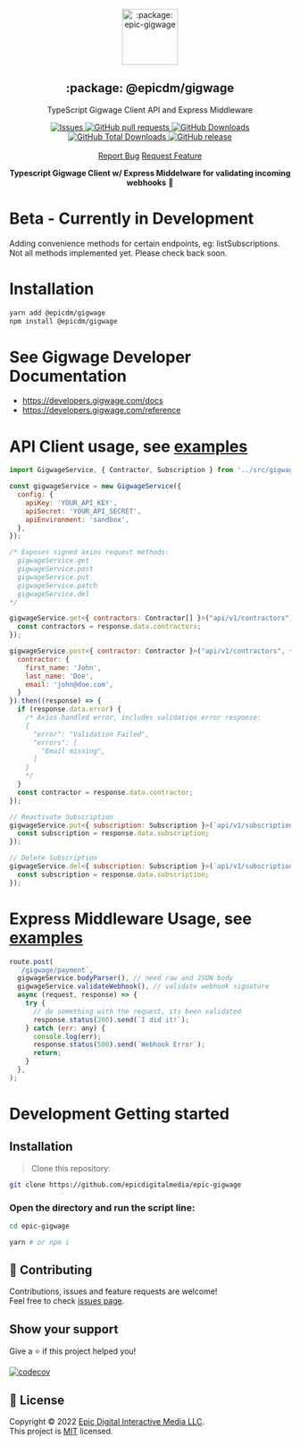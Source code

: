 <p align="center">
 <img width="100px" src="https://raw.githubusercontent.com/epicdigitalmedia/epic-gigwage/main/.github/images/favicon512x512-npm.png" align="center" alt=":package: epic-gigwage" />
 <h2 align="center">:package: @epicdm/gigwage</h2>
 <p align="center">TypeScript Gigwage Client API and Express Middleware</p>
  <p align="center">
    <a href="https://github.com/epicdigitalmedia/epic-gigwage/issues">
      <img alt="Issues" src="https://img.shields.io/github/issues/epicdigitalmedia/epic-gigwage?style=flat&color=336791" />
    </a>
    <a href="https://github.com/epicdigitalmedia/epic-gigwage/pulls">
      <img alt="GitHub pull requests" src="https://img.shields.io/github/issues-pr/epicdigitalmedia/epic-gigwage?style=flat&color=336791" />
    </a>
     <a href="https://github.com/epicdigitalmedia/epic-gigwage">
      <img alt="GitHub Downloads" src="https://img.shields.io/npm/dw/@epicdm/gigwage?style=flat&color=336791" />
    </a>
    <a href="https://github.com/epicdigitalmedia/epic-gigwage">
      <img alt="GitHub Total Downloads" src="https://img.shields.io/npm/dt/@epicdm/gigwage?color=336791&label=Total%20downloads" />
    </a>
    <a href="https://github.com/epicdigitalmedia/epic-gigwage">
      <img alt="GitHub release" src="https://img.shields.io/github/release/epicdigitalmedia/epic-gigwage.svg?style=flat&color=336791" />
    </a>
    <br />
    <br />
  <a href="https://github.com/epicdigitalmedia/epic-gigwage/issues/new/choose">Report Bug</a>
  <a href="https://github.com/epicdigitalmedia/epic-gigwage/issues/new/choose">Request Feature</a>
  </p>

<p align="center"><strong>Typescript Gigwage Client w/ Express Middelware for validating incoming webhooks</strong> 🚀</p>

# Beta - Currently in Development
Adding convenience methods for certain endpoints, eg: listSubscriptions.  Not all methods implemented yet.  Please check back soon.

# Installation
```bash
yarn add @epicdm/gigwage
npm install @epicdm/gigwage
```

# See Gigwage Developer Documentation
- https://developers.gigwage.com/docs
- https://developers.gigwage.com/reference

# API Client usage, see [examples](https://github.com/epicdigitalmedia/epic-gigwage/tree/main/demo)

```javascript 
import GigwageService, { Contractor, Subscription } from '../src/gigwage';

const gigwageService = new GigwageService({
  config: {
    apiKey: 'YOUR_API_KEY',
    apiSecret: 'YOUR_API_SECRET',
    apiEnvironment: 'sandbox',
  },
});

/* Exposes signed axios request methods:
  gigwageService.get
  gigwageService.post
  gigwageService.put
  gigwageService.patch
  gigwageService.del
*/

gigwageService.get<{ contractors: Contractor[] }>("api/v1/contractors").then((response) => {
  const contractors = response.data.contractors;
});

gigwageService.post<{ contractor: Contractor }>("api/v1/contractors", {
  contractor: {
    first_name: 'John',
    last_name: 'Doe',
    email: 'john@doe.com',
  }
}).then((response) => {
  if (response.data.error) {
    /* Axios handled error, includes validation error response:
    {
      "error": "Validation Failed",
      "errors": [
        "Email missing",
      ]
    }
    */
  }
  const contractor = response.data.contractor;
});

// Reactivate Subscription
gigwageService.put<{ subscription: Subscription }>(`api/v1/subscriptions/13`).then((response) => {
  const subscription = response.data.subscription;
});

// Delete Subscription
gigwageService.del<{ subscription: Subscription }>(`api/v1/subscriptions/13`).then((response) => {
  const subscription = response.data.subscription;
});  
```

# Express Middleware Usage, see [examples](https://github.com/epicdigitalmedia/epic-gigwage/tree/main/demo)

```javascript 
route.post(
  `/gigwage/payment`,
  gigwageService.bodyParser(), // need raw and JSON body
  gigwageService.validateWebhook(), // validate webhook signature
  async (request, response) => {
    try {
      // do something with the request, its been validated
      response.status(200).send(`I did it!`);
    } catch (err: any) {
      console.log(err);
      response.status(500).send(`Webhook Error`);
      return;
    }
  },
);
```

# Development Getting started

## Installation

> Clone this repository: 
```bash 
git clone https://github.com/epicdigitalmedia/epic-gigwage
```
### Open the directory and run the script line:

```bash
cd epic-gigwage
```
```bash
yarn # or npm i
```

## 🤝 Contributing

Contributions, issues and feature requests are welcome!<br />Feel free to check [issues page](issues).

## Show your support

Give a ⭐️ if this project helped you!

[![codecov](https://codecov.io/gh/epicdigitalmedia/epic-gigwage/branch/main/graph/badge.svg?token=Q9fr548J0D)](https://codecov.io/gh/epicdigitalmedia/epic-gigwage)

## 📝 License

Copyright © 2022 [Epic Digital Interactive Media LLC](https://github.com/epicdigitalmedia).<br />
This project is [MIT](LICENSE) licensed.
